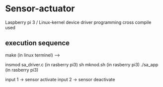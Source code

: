 # Sensor-actuator
Laspberry pi 3 / Linux-kernel device driver programming
cross compile used


execution sequence
----
make (in linux terminel)
-->

insmod sa_driver.c (in rasberry pi3)
sh mknod.sh (in rasberry pi3)
./sa_app (in rasberry pi3)

input 1 -> sensor activate
input 2 -> sensor deactivate
